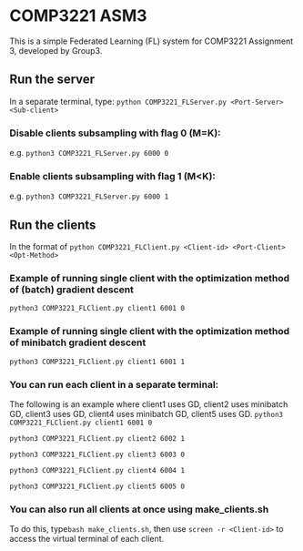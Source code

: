 # COMP3221 ASM3
This is a simple Federated Learning (FL) system for COMP3221 Assignment 3, developed by Group3.

## Run the server
In a separate terminal, type: `python COMP3221_FLServer.py <Port-Server> <Sub-client>`

### Disable clients subsampling with flag 0 (M=K):
e.g. `python3 COMP3221_FLServer.py 6000 0`

### Enable clients subsampling with flag 1 (M<K):
e.g. `python3 COMP3221_FLServer.py 6000 1`

## Run the clients
In the format of `python COMP3221_FLClient.py <Client-id> <Port-Client> <Opt-Method>`
### Example of running single client with the optimization method of (batch) gradient descent
`python3 COMP3221_FLClient.py client1 6001 0`
### Example of running single client with the optimization method of minibatch gradient descent
`python3 COMP3221_FLClient.py client1 6001 1`

### You can run each client in a separate terminal:
The following is an example where client1 uses GD, client2 uses minibatch GD, client3 uses GD, client4 uses minibatch GD, client5 uses GD.
`python3 COMP3221_FLClient.py client1 6001 0`

`python3 COMP3221_FLClient.py client2 6002 1`

`python3 COMP3221_FLClient.py client3 6003 0`

`python3 COMP3221_FLClient.py client4 6004 1`

`python3 COMP3221_FLClient.py client5 6005 0`

### You can also run all clients at once using make_clients.sh
To do this, type`bash make_clients.sh`,
then use `screen -r <Client-id>` to access the virtual terminal of each client.
